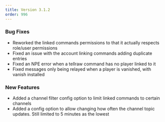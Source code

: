 ```yaml
---
title: Version 3.1.2
order: 996
---
```


### Bug Fixes

* Reworked the linked commands permissions to that it actually respects role/user permissions
* Fixed an issue with the account linking commands adding duplicate entries
* Fixed an NPE error when a tellraw command has no player linked to it
* Fixed messages only being relayed when a player is vanished, with vanish installed

### New Features

* Added a channel filter config option to limit linked commands to certain channels
* Added a config option to allow changing how often the channel topic updates. Still limited to 5 minutes as the lowest

